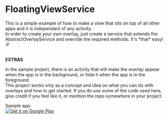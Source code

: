 # FloatingViewService
<p>This is a simple example of how to make a view that sits on top of all other apps and it is independant of any activity.<br/>
In order to create your own overlay, just create a service that extends the AbstractOverlayService and override the required methods. It's *that* easy! :P</p>

<br/><b>EXTRAS</b>
<p>In the sample project, there is an activity that will make the overlay appear when the app is in the background, or hide it when the app is in the foreground.
<br/>
This project works only as a concept and idea on what you can do with overlays and how to get started. If you do use some of the code used here, give credit if you feel like it, or mention the repo somewhere in your project.</p>


<p>Sample app:<br/>
<a href="https://play.google.com/store/apps/details?id=https://play.google.com/store/apps/details?id=com.alexstyl.floatingviewservice">
  <img alt="Get it on Google Play"
       src="https://developer.android.com/images/brand/en_generic_rgb_wo_60.png" />
</a></p>
